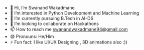 - 👋 Hi, I’m Swanand Wakadmane
- 👀 I’m interested in Python Development and Machine Learning
- 🌱 I’m currently pursuing B.Tech in AI-DS
- 💞️ I’m looking to collaborate on Hackathons
- 📫 How to reach me swanandwakadmane94@gmail.com
- 😄 Pronouns: He/Him
- ⚡ Fun fact: I like UI/UX Designing , 3D animations also :))

<!---
IammSwanand/IammSwanand is a ✨ special ✨ repository because its `README.md` (this file) appears on your GitHub profile.
You can click the Preview link to take a look at your changes.
--->
